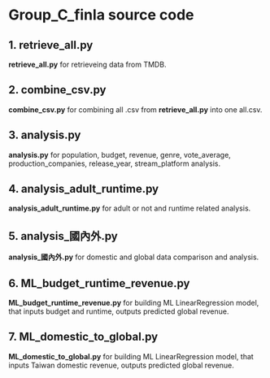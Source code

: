 # Group_C_finla source code

## 1. retrieve_all.py
**retrieve_all.py** for retrieveing data from TMDB.

## 2. combine_csv.py
**combine_csv.py** for combining all .csv from **retrieve_all.py** into one all.csv.

## 3. analysis.py
**analysis.py** for population, budget, revenue, genre, vote_average, production_companies, release_year, stream_platform analysis.

## 4. analysis_adult_runtime.py
**analysis_adult_runtime.py** for adult or not and runtime related analysis.

## 5. analysis_國內外.py
**analysis_國內外.py** for domestic and global data comparison and analysis.

## 6. ML_budget_runtime_revenue.py
**ML_budget_runtime_revenue.py** for building ML LinearRegression model, that inputs budget and runtime, outputs predicted global revenue.

## 7. ML_domestic_to_global.py
**ML_domestic_to_global.py** for building ML LinearRegression model, that inputs Taiwan domestic revenue, outputs predicted global revenue.